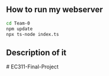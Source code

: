 ## How to run my webserver

```bash
cd Team-0
npm update
npx ts-node index.ts
```
## Description of it
#   E C 3 1 1 - F i n a l - P r o j e c t  
 